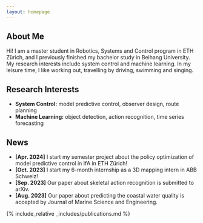 ```yaml
---
layout: homepage
---
```


## About Me

Hi! I am a master student in Robotics, Systems and Control program in ETH Zürich, and I previously finished my bachelor study in Beihang University. My research interests include system control and machine learning. In my leisure time, I like working out, travelling by driving, swimming and singing.

## Research Interests

- **System Control:** model predictive control, observer design, route planning
- **Machine Learning:** object detection, action recognition, time series forecasting

## News

- **[Apr. 2024]** I start my semester project about the policy optimization of model predictive control in IfA in ETH Zürich!
- **[Oct. 2023]** I start my 6-month internship as a 3D mapping intern in ABB Schweiz!
- **[Sep. 2023]** Our paper about skeletal action recognition is submitted to arXiv.
- **[Aug. 2023]** Our paper about predicting the coastal water quality is accepted by Journal of Marine Science and Engineering.

{% include_relative _includes/publications.md %}

<!-- {% include_relative _includes/services.md %} -->
